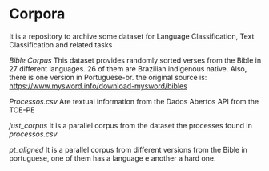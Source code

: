 # Corpora 

It is a repository to archive some dataset for Language Classification, Text Classification and related tasks

*Bible Corpus*
This dataset provides randomly sorted verses from the Bible in 27 different languages. 26 of them are Brazilian indigenous native. Also, there is one version in Portuguese-br. the original source is: https://www.mysword.info/download-mysword/bibles

*Processos.csv*
Are textual information from the Dados Abertos API from the TCE-PE 

*just_corpus*
It is a parallel corpus from the dataset the processes found in *processos.csv*

*pt_aligned*
It is a parallel corpus from different versions from the Bible in portuguese, one of them has a language e another a hard one.
